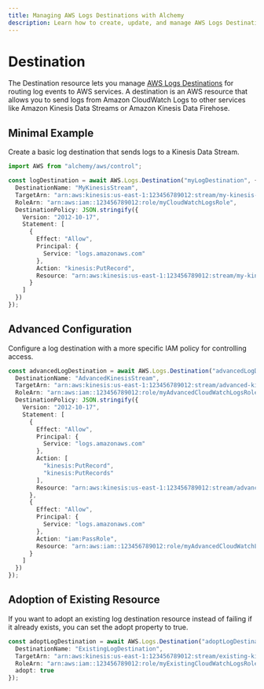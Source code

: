 ```yaml
---
title: Managing AWS Logs Destinations with Alchemy
description: Learn how to create, update, and manage AWS Logs Destinations using Alchemy Cloud Control.
---
```


# Destination

The Destination resource lets you manage [AWS Logs Destinations](https://docs.aws.amazon.com/logs/latest/userguide/) for routing log events to AWS services. A destination is an AWS resource that allows you to send logs from Amazon CloudWatch Logs to other services like Amazon Kinesis Data Streams or Amazon Kinesis Data Firehose.

## Minimal Example

Create a basic log destination that sends logs to a Kinesis Data Stream.

```ts
import AWS from "alchemy/aws/control";

const logDestination = await AWS.Logs.Destination("myLogDestination", {
  DestinationName: "MyKinesisStream",
  TargetArn: "arn:aws:kinesis:us-east-1:123456789012:stream/my-kinesis-stream",
  RoleArn: "arn:aws:iam::123456789012:role/myCloudWatchLogsRole",
  DestinationPolicy: JSON.stringify({
    Version: "2012-10-17",
    Statement: [
      {
        Effect: "Allow",
        Principal: {
          Service: "logs.amazonaws.com"
        },
        Action: "kinesis:PutRecord",
        Resource: "arn:aws:kinesis:us-east-1:123456789012:stream/my-kinesis-stream"
      }
    ]
  })
});
```

## Advanced Configuration

Configure a log destination with a more specific IAM policy for controlling access.

```ts
const advancedLogDestination = await AWS.Logs.Destination("advancedLogDestination", {
  DestinationName: "AdvancedKinesisStream",
  TargetArn: "arn:aws:kinesis:us-east-1:123456789012:stream/advanced-kinesis-stream",
  RoleArn: "arn:aws:iam::123456789012:role/myAdvancedCloudWatchLogsRole",
  DestinationPolicy: JSON.stringify({
    Version: "2012-10-17",
    Statement: [
      {
        Effect: "Allow",
        Principal: {
          Service: "logs.amazonaws.com"
        },
        Action: [
          "kinesis:PutRecord",
          "kinesis:PutRecords"
        ],
        Resource: "arn:aws:kinesis:us-east-1:123456789012:stream/advanced-kinesis-stream"
      },
      {
        Effect: "Allow",
        Principal: {
          Service: "logs.amazonaws.com"
        },
        Action: "iam:PassRole",
        Resource: "arn:aws:iam::123456789012:role/myAdvancedCloudWatchLogsRole"
      }
    ]
  })
});
```

## Adoption of Existing Resource

If you want to adopt an existing log destination resource instead of failing if it already exists, you can set the adopt property to true.

```ts
const adoptLogDestination = await AWS.Logs.Destination("adoptLogDestination", {
  DestinationName: "ExistingLogDestination",
  TargetArn: "arn:aws:kinesis:us-east-1:123456789012:stream/existing-kinesis-stream",
  RoleArn: "arn:aws:iam::123456789012:role/myExistingCloudWatchLogsRole",
  adopt: true
});
```